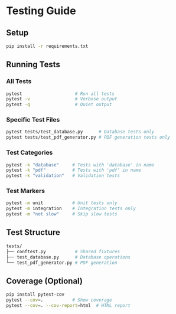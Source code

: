 # Testing Guide

## Setup

```bash
pip install -r requirements.txt
```

## Running Tests

### All Tests

```bash
pytest                    # Run all tests
pytest -v                 # Verbose output
pytest -q                 # Quiet output
```

### Specific Test Files

```bash
pytest tests/test_database.py      # Database tests only
pytest tests/test_pdf_generator.py # PDF generation tests only
```

### Test Categories

```bash
pytest -k "database"     # Tests with 'database' in name
pytest -k "pdf"          # Tests with 'pdf' in name
pytest -k "validation"   # Validation tests
```

### Test Markers

```bash
pytest -m unit           # Unit tests only
pytest -m integration    # Integration tests only
pytest -m "not slow"     # Skip slow tests
```

## Test Structure

```bash
tests/
├── conftest.py           # Shared fixtures
├── test_database.py      # Database operations
└── test_pdf_generator.py # PDF generation
```

## Coverage (Optional)

```bash
pip install pytest-cov
pytest --cov=.           # Show coverage
pytest --cov=. --cov-report=html  # HTML report
```

